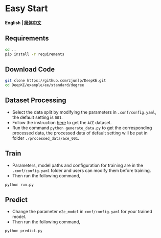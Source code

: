# Easy Start

<p align="left">
    <b> English | <a href="./README_CN.md">简体中文</a> </b>
</p>

## Requirements

```bash
cd ..
pip install -r requirements
```

## Download Code

```bash
git clone https://github.com/zjunlp/DeepKE.git
cd DeepKE/example/ee/standard/degree
```

## Dataset Processing

- Select the data split by modifying the parameters in `.conf/config.yaml`, the default setting is `001`.
- Follow the instruction [here](./data/ACE/README.md) to get the `ACE` dataset.
- Run the command `python generate_data.py` to get the corresponding processed data, the processed data of default setting will be put in folder `./processed_data/ace_001`.
  
## Train
- Parameters, model paths and configuration for training are in the `.conf/config.yaml` folder and users can modify them before training.
- Then run the following command,
```bash 
python run.py
```

## Predict
- Change the parameter `e2e_model` in `conf/config.yaml` for your trained model.
- Then run the following command,
```bash 
python predict.py
```